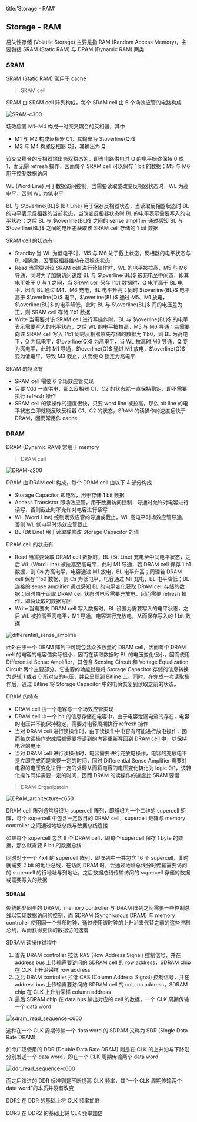 title:'Storage - RAM'
## Storage - RAM

易失性存储 (Volatile Storage) 主要是指 RAM (Random Access Memory)，主要包括 SRAM (Static RAM) 与 DRAM (Dynamic RAM) 两类


### SRAM

SRAM (Static RAM) 常用于 cache

> SRAM cell

SRAM 由 SRAM cell 阵列构成，每个 SRAM cell 由 6 个场效应管的电路构成

![SRAM-c300](media/16060097957909/14789940633777.jpg)

场效应管 M1~M4 构成一对交叉耦合的反相器，其中

- M1 与 M2 构成反相器 C1，其输出为 $\overline{Q}$
- M3 与 M4 构成反相器 C2，其输出为 Q

该交叉耦合的反相器输出为双稳态的，即当电路供电时 Q 的电平始终保持 0 或 1，而无需 refresh 操作，因而每个 SRAM cell 可以保存 1 bit 的数据；M5 与 M6 用于控制数据访问

WL (Word Line) 用于数据访问控制，当需要读取或改变反相器状态时，WL 为高电平，否则 WL 为低电平

BL 与 $\overline{BL}$ (Bit Line) 用于保存反相器状态，当读取反相器状态时 BL 的电平表示反相器的当前状态，当改变反相器状态时 BL 的电平表示需要写入的电平状态；之后 BL 与 $\overline{BL}$ 之间的 sense amplifier 通过感知 BL 与 $\overline{BL}$ 之间的电压差获取该 SRAM cell 存储的 1 bit 数据


SRAM cell 的状态有

- Standby 当 WL 为低电平时，M5 与 M6 处于截止状态，反相器的电平状态与 BL 相隔绝，因而反相器维持在双稳态状态
- Read 当需要对该 SRAM cell 进行读操作时，WL 的电平被拉高，M5 与 M6 导通，同时为了加快访问速度 BL 与 $\overline{BL}$ 被充电至中间态，即其电平处于 0 与 1 之间，当 SRAM cell 保存 1'b1 数据时，Q 电平高于 BL 电平，因而 BL 通过 M4、M6 充电，BL 电平升高；同时 $\overline{BL}$ 电平高于 $\overline{Q}$ 电平，$\overline{BL}$ 通过 M5、M1 放电，$\overline{BL}$ 的电平降低，此时 BL 与 $\overline{BL}$ 间的电压差为正，则 SRAM cell 存储 1'b1 数据
- Write 当需要对该 SRAM cell 进行写操作时，BL 与 $\overline{BL}$ 的电平表示需要写入的电平状态，之后 WL 的电平被拉高，M5 与 M6 导通；若需要向该 SRAM cell 写入 1'b1 同时反相器原先存储的数据为 1'b0，则 BL 为高电平，Q 为低电平，$\overline{Q}$ 为高电平，当 WL 拉高时 M6 导通，Q 变为高电平，此时 M1 导通，$\overline{Q}$ 通过 M1 放电，$\overline{Q}$ 变为低电平，导致 M3 截止，从而使 Q 锁定为高电平


SRAM 的特点有

- SRAM cell 需要 6 个场效应管实现
- 只要 Vdd 一直供电，那么反相器 C1、C2 的状态就一直保持稳定，即不需要执行 refresh 操作
- SRAM cell 的读操作的速度很快，只要 word line 被拉高，那么 bit line 的电平状态立即就能反映反相器 C1、C2 的状态，SRAM 的读操作的速度远快于 DRAM，因而常用作 cache


### DRAM

DRAM (Dynamic RAM) 常用于 memory

> DRAM cell

![DRAM-c200](media/16060097957909/796f5447188b55500e48330aca5c290b20140514082522.gif)

DRAM 由 DRAM cell 构成，每个 DRAM cell 由以下 4 部分构成

- Storage Capacitor 即电容，用于存储 1 bit 数据
- Access Transistor 即场效应管，用于数据访问控制，导通时允许对电容进行读写，否则截止时不允许对电容进行读写
- WL (Word Line) 控制场效应管的导通或截止，WL 高电平时场效应管导通，否则 WL 低电平时场效应管截止
- BL (Bit Line) 用于读取或修改 Storage Capacitor 的值


DRAM cell 的状态有

- Read 当需要读取 DRAM cell 数据时，BL (Bit Line) 充电至中间电平状态，之后 WL (Word Line) 被拉高至高电平，此时 M1 导通，若 DRAM cell 保存 1'b1 数据，则 Cs 为高电平，电容通过 M1 放电，BL 电平升高；同理若 DRAM cell 保存 1'b0 数据，则 Cs 为低电平，电容通过 M1 充电，BL 电平降低；BL 连接的 sense amplifier 通过感知 BL 的电平变化获取 DRAM cell 存储的数据；同时由于读取 DRAM cell 状态时电容需要充放电，因而需要 refresh 操作，即将读取的数据写回
- Write 当需要向 DRAM cell 写入数据时，BL 设置为需要写入的电平状态，之后 WL 被拉高至高电平，M1 导通，电容进行充放电，从而保存写入的 1 bit 数据


![differential_sense_amplifie](media/16060097957909/differential_sense_amplifier.png)

此外由于一个 DRAM 阵列中可能包含众多数量的 DRAM cell，因而每个 DRAM cell 的电容的电容值实际很小，因而在读取数据时 BL 的电压变化很小，因而使用 Differential Sense Amplifier，其包含 Sensing Circuit 和 Voltage Equalization Circuit 两个主要部分。它主要的功能就是将 Storage Capacitor 存储的信息转换为逻辑 1 或者 0 所对应的电压，并且呈现到 Bitline 上。同时，在完成一次读取操作后，通过 Bitline 将 Storage Capacitor 中的电荷恢复到读取之前的状态。


DRAM 的特点

- DRAM cell 由一个电容与一个场效应管实现
- DRAM cell 中一个 bit 的信息存储在电容中，由于电容泄漏电流的存在，电容的电压并不能保持稳定，需要对电容周期执行 refresh 操作
- 当对 DRAM cell 进行读操作时，由于读操作中电容有可能进行放电操作，因而每次读操作完成后都需要将读到的内容重新写回到 DRAM cell 中，以保持电容的电压
- 当对 DRAM cell 进行读操作时，电容需要进行充放电操作，电容的充放电不是立即完成而是需要一定的时间，同时 Differential Sense Amplifier 需要对电容的电压变化进行一定的处理从而将电容的电压变化转化为 logic 0/1，该转化操作同样需要一定的时间，因而 DRAM 的读操作的速度比 SRAM 要慢


> DRAM Organizatoin

![DRAM_architecture-c650](media/16060097957909/14790008361120.jpg)

DRAM cell 阵列通常组织为 supercell 阵列，即组织为一个二维的 supercell 矩阵，每个 supercell 中包含一定数目的 DRAM cell，supercell 矩阵与 memory controller 之间通过地址总线与数据总线连接

如果每个 supercell 包含 8 个 DRAM cell，即每个 supercell 保存 1 byte 的数据，那么就需要 8 bit 的数据总线

同时对于一个 4x4 的 supercell 阵列，即阵列中一共包含 16 个 supercell，此时就需要 2 bit 的地址总线，在访问 DRAM 时，会通过地址总线分时传输需要访问的 supercell 的行地址与列地址，之后数据总线传输访问的 supercell 存储的数据或需要写入的数据


#### SDRAM

传统的非同步的 DRAM，memory controller 与 DRAM 阵列之间需要一些控制总线以实现数据访问的控制，而 SDRAM (Synchronous DRAM) 与 memory controller 使用同一个外部时钟，通过使用该时钟的上升沿来代替之前的这些控制总线，从而获得更快的数据访问速度


SDRAM 读操作过程中

1. 首先 DRAM controller 拉低 RAS (Row Address Signal) 控制信号，并在 address bus 上传输需要访问的 SDRAM cell 的 row address，SDRAM chip 在 CLK 上升沿采样 row address
2. 之后 DRAM controller 拉低 CAS (Column Address Signal) 控制信号，并在 address bus 上传输需要访问的 SDRAM cell 的 column address，SDRAM chip 在 CLK 上升沿采样 column address
3. 最后 SDRAM chip 在 data bus 输出对应的 cell 的数据，一个 CLK 周期传输一个 data word

![sdram_read_sequence-c600](media/16060097957909/15138360224374.jpg)


这种在一个 CLK 周期传输一个 data word 的 SDRAM 又称为 SDR (Single Data Rate DRAM)

如今广泛使用的 DDR (Double Data Rate DRAM) 则是在 CLK 的上升沿与下降沿分别发送一个 data word，即在一个 CLK 周期传输两个 data word

![ddr_read_sequence-c600](media/16060097957909/15138364907918.jpg)

而之后演进的 DDR 标准则是不断提高 CLK 频率，其“一个 CLK 周期传输两个 data word”的本质并没有改变

DDR2 在 DDR 的基础上将 CLK 频率加倍

DDR3 在 DDR2 的基础上将 CLK 频率加倍

